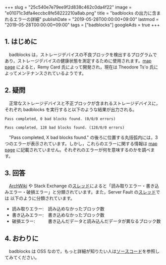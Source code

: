 +++
slug = "25c540e7e79ee9f2d838c462c0da4f22"
image = "e01071c3dfa4eccbc8fe58222210a8ab.png"
title = "badblocks の出力に含まれるエラーの詳細"
publishDate = "2019-05-28T00:00:00+09:00"
lastmod = "2019-05-28T00:00:00+09:00"
tags = ["badblocks"]
googleAds = true
+++

## 1. はじめに
　badblocks は，ストレージデバイスの不良ブロックを検出するプログラムであり，ストレージデバイスの健康状態を測定するために使用されます。[map page](https://linux.die.net/man/8/badblocks) によると，Remy Card 氏によって開発され，現在は Theodore Ts'o 氏によってメンテナンスされているようです。

## 2. 疑問
　正常なストレージデバイスと不正ブロックが含まれるストレージデバイスに，それぞれ badblocks を実行すると以下のような結果が出力される。

```bash:正常なストレージデバイス
Pass completed, 0 bad blocks found. (0/0/0 errors)
```

```bash:不正ブロックが含まれるストレージデバイス
Pass completed, 128 bad blocks found. (128/0/0 errors)
```

　"Pass completed, X bad blocks found." の後ろに位置する丸括弧内には，3 つのエラーが表示されています。しかし，これらのエラーに関する情報は [map page](https://linux.die.net/man/8/badblocks) に記載されていません。それぞれのエラーが何を意味するのかを調べます。

## 3. 回答
　[ArchWiki](https://wiki.archlinux.jp/index.php/Badblocks) や Stack Exchange の[スレッド](https://unix.stackexchange.com/questions/65349/how-to-interpret-badblocks-output)によると「読み取りエラー・書き込みエラー・破損エラー」と分類されています。また，Server Fault の[スレッド](https://serverfault.com/questions/664705/badblocks-output-read-write-compare-errors-explanation)では 以下のように分類されています。

 * 読み取りエラー:　読み込めなかったブロック数
 * 書き込みエラー:　書き込めなかったブロック数
 * 破損エラー:　　　書き込んだデータと読み込んだデータが異なるブロック数

## 4. おわりに
　badblocks は OSS なので，もっと詳細が知りたい人は[ソースコード](https://git.kernel.org/pub/scm/fs/ext2/e2fsprogs.git/tree/misc/badblocks.c)を参照してみてください。